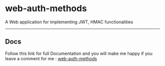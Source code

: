 # web-auth-methods
 A Web application for implementing JWT, HMAC functionalities

*** 
## Docs
Follow this link for full Documentation and you will make me happy if you leave a comment for me : [web-auth-methods](https://gist.github.com/DapperBlondie/872ffeea7da05a600d93a78f00ebe2e4)
